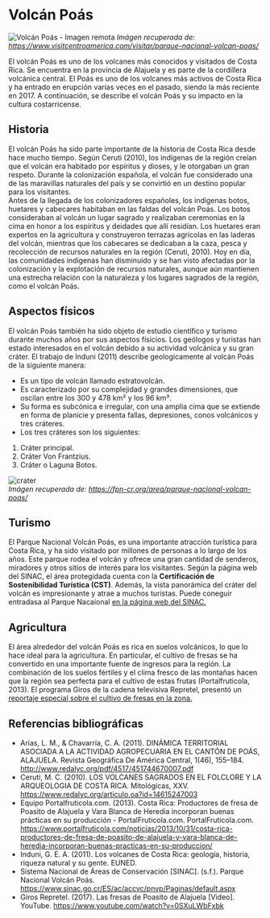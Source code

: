 # Volcán Poás
![Volcán Poás - Imagen remota](https://www.visitcentroamerica.com/wp-content/uploads/2021/10/volcan-poas-costa-rica-2.jpg) *Imágen recuperada de: https://www.visitcentroamerica.com/visitar/parque-nacional-volcan-poas/*	

El volcán Poás es uno de los volcanes más conocidos y visitados de Costa Rica. Se encuentra en la provincia de Alajuela y es parte de la cordillera volcánica central. El Poás es uno de los volcanes más activos de Costa Rica y ha entrado en erupción varias veces en el pasado, siendo la más reciente en 2017. A continuación, se describe el volcán Poás y su impacto en la cultura costarricense.

## Historia


El volcán Poás ha sido parte importante de la historia de Costa Rica desde hace mucho tiempo. Según Ceruti (2010), los indígenas de la región creían que el volcán era habitado por espíritus y dioses, y le otorgaban un gran respeto. Durante la colonización española, el volcán fue considerado una de las maravillas naturales del país y se convirtió en un destino popular para los visitantes. <br>
Antes de la llegada de los colonizadores españoles, los indígenas botos, huetares y cabecares habitaban en las faldas del volcán Poás. Los botos consideraban al volcán un lugar sagrado y realizaban ceremonias en la cima en honor a los espíritus y deidades que allí residían. Los huetares eran expertos en la agricultura y construyeron terrazas agrícolas en las laderas del volcán, mientras que los cabecares se dedicaban a la caza, pesca y recolección de recursos naturales en la región (Ceruti, 2010). Hoy en día, las comunidades indígenas han disminuido y se han visto afectadas por la colonización y la explotación de recursos naturales, aunque aún mantienen una estrecha relación con la naturaleza y los lugares sagrados de la región, como el volcán Poás.

## Aspectos físicos
El volcán Poás también ha sido objeto de estudio científico y turismo durante muchos años por sus aspectos físicios. Los geólogos y turistas han estado interesados en el volcán debido a su actividad volcánica y su gran cráter. El trabajo de Induni (2011) describe geologicamente al volcán Poás de la siguiente manera:
- Es un tipo de volcán llamado estratovolcán.
- Es caracterizado por su complejidad y grandes dimensiones, que oscilan entre los 300 y 478 km² y los 96 km³. 
- Su forma es subcónica e irregular, con una amplia cima que se extiende en forma de planicie y presenta fallas, depresiones, conos volcánicos y tres cráteres. 
- Los tres cráteres son los siguientes:
1. Cráter principal.
2. Cráter Von Frantzius.
3. Cráter o Laguna Botos.

![crater](https://user-images.githubusercontent.com/127813650/232352709-6f3af289-ecfa-4d3a-accb-2c42304fadda.jpg) <br> *Imágen recuperada de: https://fpn-cr.org/area/parque-nacional-volcan-poas/*
## Turismo

El Parque Nacional Volcán Poás, es una importante atracción turística para Costa Rica, y ha sido visitado por millones de personas a lo largo de los años. Este parque rodea el volcán y ofrece una gran cantidad de senderos, miradores y otros sitios de interés para los visitantes. Según la página web del SINAC, el área protegidada cuenta con la **Certificación de Sostenibilidad Turística (CST)**. Además, la vista panorámica del cráter del volcán es impresionante y atrae a muchos turistas. Puede coneguir entradasa al Parque Nacaional [en la página web del SINAC.](https://www.sinac.go.cr/ES/ac/accvc/pnvp/Paginas/default.aspx)	

## Agricultura
El área alrededor del volcán Poás es rica en suelos volcánicos, lo que lo hace ideal para la agricultura. En particular, el cultivo de fresas se ha convertido en una importante fuente de ingresos para la región. La combinación de los suelos fértiles y el clima fresco de las montañas hacen que la región sea perfecta para el cultivo de estas frutas (Portalfruticola, 2013).
El programa Giros de la cadena televisiva Repretel, presentó un [reportaje especial sobre el cultivo de fresas en la zona.](https://www.youtube.com/watch?v=0SXuLWbFxbk)

## Referencias bibliográficas
- Arias, L. M., & Chavarría, C. A. (2011). DINÁMICA TERRITORIAL ASOCIADA A LA ACTIVIDAD AGROPECUARIA EN EL CANTÓN DE POÁS, ALAJUELA. Revista Geográfica De América Central, 1(46), 155–184. http://www.redalyc.org/pdf/4517/451744670007.pdf 
- Ceruti, M. C. (2010). LOS VOLCANES SAGRADOS EN EL FOLCLORE Y LA ARQUEOLOGIA DE COSTA RICA. Mitológicas, XXV. https://www.redalyc.org/articulo.oa?id=14615247003 
- Equipo Portalfruticola.com. (2013). Costa Rica: Productores de fresa de Poasito de Alajuela y Vara Blanca de Heredia incorporan buenas prácticas en su producción - PortalFruticola.com. PortalFruticola.com. https://www.portalfruticola.com/noticias/2013/10/31/costa-rica-productores-de-fresa-de-poasito-de-alajuela-y-vara-blanca-de-heredia-incorporan-buenas-practicas-en-su-produccion/ 
- Induni, G. E. A. (2011). Los volcanes de Costa Rica: geología, historia, riqueza natural y su gente. EUNED. 
- Sistema Nacional de Áreas de Conservación [SINAC]. (s.f.). Parque Nacional Volcán Poás. https://www.sinac.go.cr/ES/ac/accvc/pnvp/Paginas/default.aspx
- Giros Repretel. (2017). Las fresas de Poasito de Alajuela [Video]. YouTube. https://www.youtube.com/watch?v=0SXuLWbFxbk
